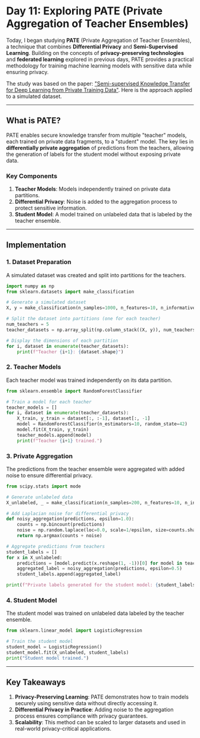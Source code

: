 # Day 11: Exploring PATE (Private Aggregation of Teacher Ensembles)

Today, I began studying **PATE** (Private Aggregation of Teacher Ensembles), a technique that combines **Differential Privacy** and **Semi-Supervised Learning**. Building on the concepts of **privacy-preserving technologies** and **federated learning** explored in previous days, PATE provides a practical methodology for training machine learning models with sensitive data while ensuring privacy.

The study was based on the paper: ["Semi-supervised Knowledge Transfer for Deep Learning from Private Training Data"](https://arxiv.org/abs/1610.05755). Here is the approach applied to a simulated dataset.

---

## **What is PATE?**

PATE enables secure knowledge transfer from multiple "teacher" models, each trained on private data fragments, to a "student" model. The key lies in **differentially private aggregation** of predictions from the teachers, allowing the generation of labels for the student model without exposing private data.

### **Key Components**
1. **Teacher Models**: Models independently trained on private data partitions.
2. **Differential Privacy**: Noise is added to the aggregation process to protect sensitive information.
3. **Student Model**: A model trained on unlabeled data that is labeled by the teacher ensemble.

---

## **Implementation**

### **1. Dataset Preparation**

A simulated dataset was created and split into partitions for the teachers.

```python
import numpy as np
from sklearn.datasets import make_classification

# Generate a simulated dataset
X, y = make_classification(n_samples=1000, n_features=10, n_informative=5, n_classes=2, random_state=42)

# Split the dataset into partitions (one for each teacher)
num_teachers = 5
teacher_datasets = np.array_split(np.column_stack((X, y)), num_teachers)

# Display the dimensions of each partition
for i, dataset in enumerate(teacher_datasets):
    print(f"Teacher {i+1}: {dataset.shape}")
```

### **2. Teacher Models**

Each teacher model was trained independently on its data partition.

```python
from sklearn.ensemble import RandomForestClassifier

# Train a model for each teacher
teacher_models = []
for i, dataset in enumerate(teacher_datasets):
    X_train, y_train = dataset[:, :-1], dataset[:, -1]
    model = RandomForestClassifier(n_estimators=10, random_state=42)
    model.fit(X_train, y_train)
    teacher_models.append(model)
    print(f"Teacher {i+1} trained.")
```

### **3. Private Aggregation**

The predictions from the teacher ensemble were aggregated with added noise to ensure differential privacy.

```python
from scipy.stats import mode

# Generate unlabeled data
X_unlabeled, _ = make_classification(n_samples=200, n_features=10, n_informative=5, n_classes=2, random_state=42)

# Add Laplacian noise for differential privacy
def noisy_aggregation(predictions, epsilon=1.0):
    counts = np.bincount(predictions)
    noise = np.random.laplace(loc=0.0, scale=1/epsilon, size=counts.shape)
    return np.argmax(counts + noise)

# Aggregate predictions from teachers
student_labels = []
for x in X_unlabeled:
    predictions = [model.predict(x.reshape(1, -1))[0] for model in teacher_models]
    aggregated_label = noisy_aggregation(predictions, epsilon=0.5)
    student_labels.append(aggregated_label)

print(f"Private labels generated for the student model: {student_labels[:10]}")
```

### **4. Student Model**

The student model was trained on unlabeled data labeled by the teacher ensemble.

```python
from sklearn.linear_model import LogisticRegression

# Train the student model
student_model = LogisticRegression()
student_model.fit(X_unlabeled, student_labels)
print("Student model trained.")
```

---

## **Key Takeaways**

1. **Privacy-Preserving Learning**: PATE demonstrates how to train models securely using sensitive data without directly accessing it.
2. **Differential Privacy in Practice**: Adding noise to the aggregation process ensures compliance with privacy guarantees.
3. **Scalability**: This method can be scaled to larger datasets and used in real-world privacy-critical applications.
